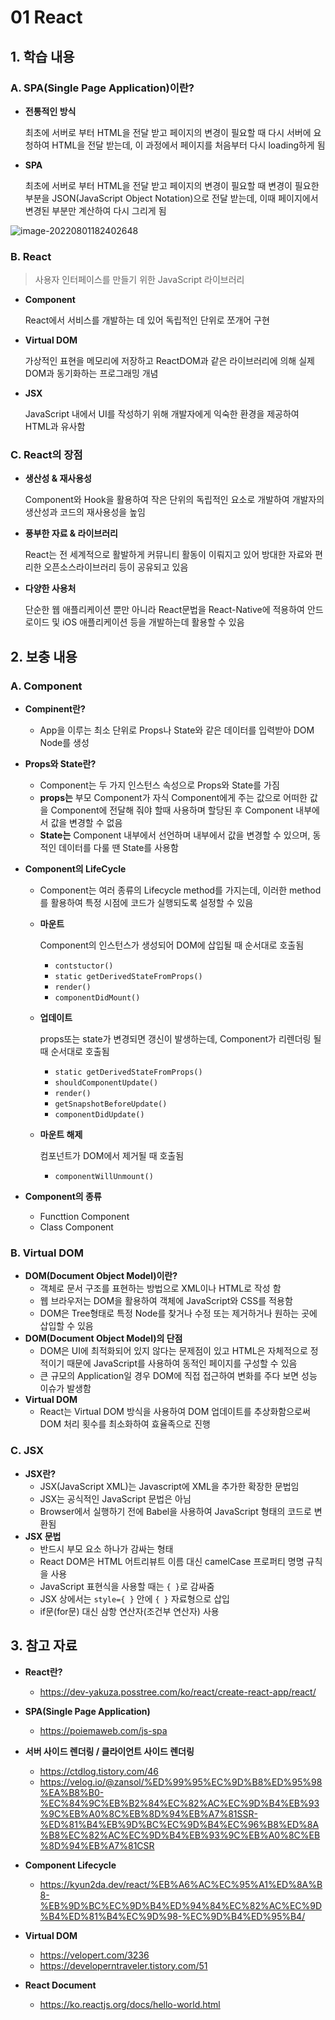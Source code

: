 # 01 React



## 1. 학습 내용

### A. **SPA(Single Page Application)이란?**

* **전통적인 방식**

  최초에 서버로 부터 HTML을 전달 받고 페이지의 변경이 필요할 때 다시 서버에 요청하여 HTML을 전달 받는데, 이 과정에서 페이지를 처음부터 다시 loading하게 됨

* **SPA**

  최초에 서버로 부터 HTML을 전달 받고 페이지의 변경이 필요할 때 변경이 필요한 부분을 JSON(JavaScript Object Notation)으로 전달 받는데, 이때 페이지에서 변경된 부분만 계산하여 다시 그리게 됨

![image-20220801182402648](C:\Users\chanc\AppData\Roaming\Typora\typora-user-images\image-20220801182402648.png)



### B. React

> 사용자 인터페이스를 만들기 위한 JavaScript 라이브러리

* **Component**

  React에서 서비스를 개발하는 데 있어 독립적인 단위로 쪼개어 구현

* **Virtual DOM**

  가상적인 표현을 메모리에 저장하고 ReactDOM과 같은 라이브러리에 의해 실제 DOM과 동기화하는 프로그래밍 개념

* **JSX**

  JavaScript 내에서 UI를 작성하기 위해 개발자에게 익숙한 환경을 제공하여 HTML과 유사함



### C. React의 장점

* **생산성 & 재사용성**

  Component와 Hook을 활용하여 작은 단위의 독립적인 요소로 개발하여 개발자의 생산성과 코드의 재사용성을 높임

- **풍부한 자료 & 라이브러리**

  React는 전 세계적으로 활발하게 커뮤니티 활동이 이뤄지고 있어 방대한 자료와 편리한 오픈소스라이브러리 등이 공유되고 있음

- **다양한 사용처**

  단순한 웹 애플리케이션 뿐만 아니라 React문법을 React-Native에 적용하여 안드로이드 및 iOS 애플리케이션 등을 개발하는데 활용할 수 있음



## 2. 보충 내용

### A. Component

* **Compinent란?**

  * App을 이루는 최소 단위로 Props나 State와 같은 데이터를 입력받아 DOM Node를 생성

* **Props와 State란?**

  * Component는 두 가지 인스턴스 속성으로 Props와 State를 가짐
  * **props는** 부모 Component가 자식 Component에게 주는 값으로 어떠한 값을 Component에 전달해 줘야 할때 사용하며 할당된 후 Component 내부에서 값을 변경할 수 없음
  * **State는** Component 내부에서 선언하며 내부에서 값을 변경할 수 있으며, 동적인 데이터를 다룰 땐 State를 사용함

* **Component의 LifeCycle**

  * Component는 여러 종류의 Lifecycle method를 가지는데, 이러한 method를 활용하여 특정 시점에 코드가 실행되도록 설정할 수 있음

  * **마운트** 

    Component의 인스턴스가 생성되어 DOM에 삽입될 때 순서대로 호출됨

    * `contstuctor() `
    * `static getDerivedStateFromProps()`
    * `render()`
    * `componentDidMount()`

  * **업데이트**

    props또는 state가 변경되면 갱신이 발생하는데, Component가 리렌더링 될 때 순서대로 호출됨

    * `static getDerivedStateFromProps()`
    * `shouldComponentUpdate()`
    * `render()`
    * `getSnapshotBeforeUpdate()`
    * `componentDidUpdate()`

  * **마운트 해제** 

    컴포넌트가 DOM에서 제거될 때 호출됨

    * `componentWillUnmount()`

* **Component의 종류**

  * Functtion Component
  * Class Component



### B. Virtual DOM

* **DOM(Document Object Model)이란?**
  * 객체로 문서 구조를 표현하는 방법으로 XML이나 HTML로 작성 함
  * 웹 브라우저는 DOM을 활용하여 객체에 JavaScript와 CSS를 적용함
  * DOM은 Tree형태로 특정 Node를 찾거나 수정 또는 제거하거나 원하는 곳에 삽입할 수 있음
* **DOM(Document Object Model)의 단점**
  * DOM은 UI에 최적화되어 있지 않다는 문제점이 있고 HTML은 자체적으로 정적이기 때문에 JavaScript를 사용하여 동적인 페이지를 구성할 수 있음
  * 큰 규모의 Application일 경우 DOM에 직접 접근하여 변화를 주다 보면 성능 이슈가 발생함
* **Virtual DOM**
  * React는 Virtual DOM 방식을 사용하여 DOM 업데이트를 추상화함으로써 DOM 처리 횟수를 최소화하여 효율족으로 진행 



### C. JSX

* **JSX란?**
  * JSX(JavaScript XML)는 Javascript에 XML을 추가한 확장한 문법임
  * JSX는 공식적인 JavaScript 문법은 아님 
  * Browser에서 실행하기 전에 Babel을 사용하여 JavaScript 형태의 코드로 변환됨
* **JSX 문법**
  * 반드시 부모 요소 하나가 감싸는 형태
  * React DOM은 HTML 어트리뷰트 이름 대신 camelCase 프로퍼티 명명 규칙을 사용
  * JavaScript 표현식을 사용할 때는 `{ }`로 감싸줌
  * JSX 상에서는 `style={ }` 안에 `{ }` 자료형으로 삽입
  * if문(for문) 대신 삼항 연산자(조건부 연산자) 사용



## 3. 참고 자료

* **React란?**
  * https://dev-yakuza.posstree.com/ko/react/create-react-app/react/

* **SPA(Single Page Application)**
  * https://poiemaweb.com/js-spa

* **서버 사이드 렌더링 / 클라이언트 사이드 렌더링**
  * https://ctdlog.tistory.com/46
  * https://velog.io/@zansol/%ED%99%95%EC%9D%B8%ED%95%98%EA%B8%B0-%EC%84%9C%EB%B2%84%EC%82%AC%EC%9D%B4%EB%93%9C%EB%A0%8C%EB%8D%94%EB%A7%81SSR-%ED%81%B4%EB%9D%BC%EC%9D%B4%EC%96%B8%ED%8A%B8%EC%82%AC%EC%9D%B4%EB%93%9C%EB%A0%8C%EB%8D%94%EB%A7%81CSR

* **Component Lifecycle**
  * https://kyun2da.dev/react/%EB%A6%AC%EC%95%A1%ED%8A%B8-%EB%9D%BC%EC%9D%B4%ED%94%84%EC%82%AC%EC%9D%B4%ED%81%B4%EC%9D%98-%EC%9D%B4%ED%95%B4/

* **Virtual DOM**
  * https://velopert.com/3236
  * https://developerntraveler.tistory.com/51

* **React Document**
  * https://ko.reactjs.org/docs/hello-world.html